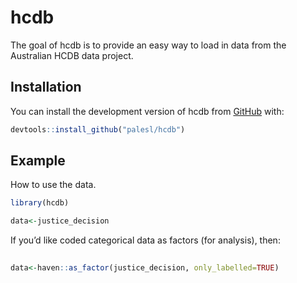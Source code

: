 
<!-- README.md is generated from README.Rmd. Please edit that file -->

# hcdb

<!-- badges: start -->
<!-- badges: end -->

The goal of hcdb is to provide an easy way to load in data from the
Australian HCDB data project.

## Installation

You can install the development version of hcdb from
[GitHub](https://github.com/) with:

``` r
devtools::install_github("palesl/hcdb")
```

## Example

How to use the data.

``` r
library(hcdb)

data<-justice_decision
```

If you’d like coded categorical data as factors (for analysis), then:

``` r
 
data<-haven::as_factor(justice_decision, only_labelled=TRUE)
```
